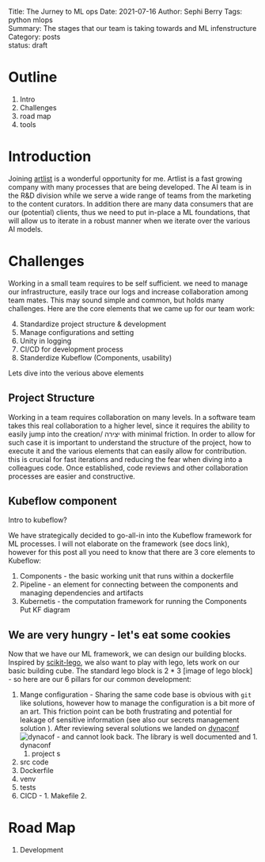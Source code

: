 Title: The Jurney to ML ops
Date: 2021-07-16
Author: Sephi Berry
Tags: python mlops  
Summary: The stages that our team is taking towards and ML infenstructure
Category: posts  
status: draft


# Outline 
1. Intro
2. Challenges
3. road map
4. tools

# Introduction
Joining [artlist](artlists.io) is a wonderful opportunity for me. Artlist is a fast growing company with many processes that are being developed. The AI team is in the R&D division while we serve a wide range of teams from the marketing to the content curators. In addition there are many data consumers that are our (potential) clients, thus we need to put in-place a ML foundations, that will allow us to iterate in a robust manner when we iterate over the various AI models.

# Challenges
Working in a small team requires to be self sufficient. we need to manage our infrastructure, easily trace our logs and increase collaboration among team mates. This may sound simple and common, but holds many challenges. Here are the core elements that we came up for our team work:

4. Standardize  project structure & development
1. Manage configurations and setting  
2. Unity in logging  
3. CI/CD for development process
5. Standerdize Kubeflow  (Components, usability)

Lets dive into the verious above elements
## Project Structure
Working in a team requires collaboration on many levels. In a software team takes this real collaboration to a higher level, since it requires the ability to easily jump into the creation/ יצירה with minimal friction.
In order to allow for such case it is important to understand the structure of the project, how to execute it and the various elements that can easily allow for contribution. this is crucial for fast iterations and reducing the fear when diving into a colleagues code. Once established, code reviews and other collaboration processes are easier and constructive.

## Kubeflow component
Intro to kubeflow?  

We have strategically decided to go-all-in into the Kubeflow framework for ML processes. I will not elaborate on the framework (see docs link), however for this post all you need to know that there are 3 core elements to Kubeflow:
  1. Components - the basic working unit that runs within a dockerfile
  2. Pipeline - an element for connecting between the components and managing dependencies and artifacts
  3. Kubernetis - the computation framework for running the Components
Put KF diagram 


## We are very hungry - let's eat some cookies
Now that we have our ML framework, we can design our building blocks. Inspired by [scikit-lego](https://scikit-lego.readthedocs.io/en/latest/), we also want to play with lego, lets work on our basic building cube.
The standard lego block is 2 * 3 [image of lego block] - so here are our 6 pillars for our common development:

  1. Mange configuration - 
    Sharing the same code base is obvious with `git` like solutions, however how to manage the configuration is a bit more of an art. This friction point can be both frustrating and potential for leakage of sensitive information  (see also our secrets management solution ).
    After reviewing several solutions we landed on [dynaconf](https://dynaconf.readthedocs.io) ![dynacof](https://www.dynaconf.com/img/logo_400.svg?sanitize=true) - and cannot look back. The library is well documented and 
    1. dynaconf
      1. project s
  2. src code
  3. Dockerfile
  4. venv
  5. tests
  6. CICD - 
    1. Makefile
    2. 








# Road Map
1. Development 
